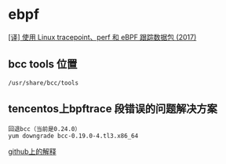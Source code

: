# ebpf

[[译] 使用 Linux tracepoint、perf 和 eBPF 跟踪数据包 (2017)](https://arthurchiao.art/blog/trace-packet-with-tracepoint-perf-ebpf-zh/)

## bcc tools 位置

    /usr/share/bcc/tools

## tencentos上bpftrace 段错误的问题解决方案
    
    回退bcc（当前是0.24.0）
    yum downgrade bcc-0.19.0-4.tl3.x86_64

[github上的解释](https://github.com/iovisor/bpftrace/issues/2173)